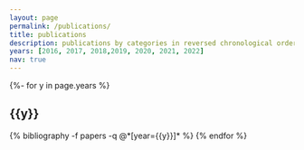 ```yaml
---
layout: page
permalink: /publications/
title: publications
description: publications by categories in reversed chronological order. generated by jekyll-scholar.
years: [2016, 2017, 2018,2019, 2020, 2021, 2022]
nav: true
---
```

<!-- _pages/publications.md -->
<div class="publications">

{%- for y in page.years %}
  <h2 class="year">{{y}}</h2>
  {% bibliography -f papers -q @*[year={{y}}]* %}
{% endfor %}

</div>
